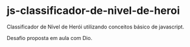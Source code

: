 # js-classificador-de-nivel-de-heroi

Classificador de Nível de Herói utilizando conceitos básico de javascript.


Desafio proposta em aula com Dio.
